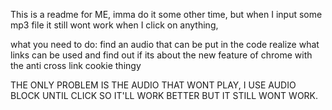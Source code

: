 This is a readme for ME, imma do it some other time, but when I input some mp3 file it still wont work when I click on anything, 

what you need to do: 
find an audio that can be put in the code
realize what links can be used
and find out if its about the new feature of chrome with the anti cross link cookie thingy

THE ONLY PROBLEM IS THE AUDIO THAT WONT PLAY, I USE AUDIO BLOCK UNTIL CLICK SO IT'LL WORK BETTER BUT IT STILL WONT WORK. 
